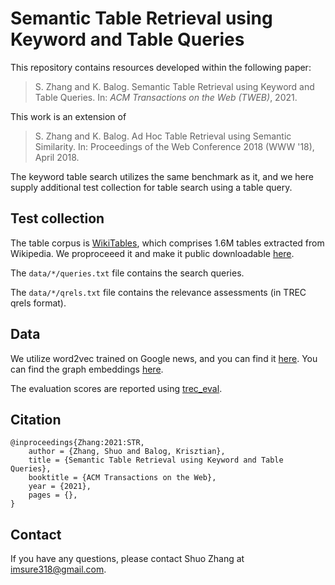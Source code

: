 # Semantic Table Retrieval using Keyword and Table Queries

This repository contains resources developed within the following paper:

> S. Zhang and K. Balog. Semantic Table Retrieval using Keyword and Table Queries. In: *ACM Transactions on the Web (TWEB)*, 2021.

This work is an extension of

> S. Zhang and K. Balog. Ad Hoc Table Retrieval using Semantic Similarity. In: Proceedings of the Web Conference 2018 (WWW '18), April 2018.

The keyword table search utilizes the same benchmark as it, and we here supply additional test collection for table search using a table query.


## Test collection

The table corpus is [WikiTables](http://websail-fe.cs.northwestern.edu/TabEL/), which comprises 1.6M tables extracted from Wikipedia. We proproceeed it and make it public downloadable [here](http://iai.group/downloads/smart_table/WP_tables.zip).

The `data/*/queries.txt` file contains the search queries.

The `data/*/qrels.txt` file contains the relevance assessments (in TREC qrels format).  

## Data

We utilize word2vec trained on Google news, and you can find it [here](https://github.com/mmihaltz/word2vec-GoogleNews-vectors). You can find the graph embeddings [here](http://data.dws.informatik.uni-mannheim.de/rdf2vec/).




The evaluation scores are reported using [trec_eval](https://github.com/usnistgov/trec_eval).


## Citation
```
@inproceedings{Zhang:2021:STR,
    author = {Zhang, Shuo and Balog, Krisztian},
    title = {Semantic Table Retrieval using Keyword and Table Queries},
    booktitle = {ACM Transactions on the Web},
    year = {2021},
    pages = {},
}
```

## Contact
If you have any questions, please contact Shuo Zhang at imsure318@gmail.com.
